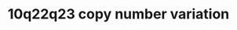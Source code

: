 ---
annotations:
- id: PW:0000013
  parent: disease pathway
  type: Pathway Ontology
  value: disease pathway
- id: DOID:0060429
  parent: genetic disease
  type: Disease Ontology
  value: chromosomal duplication syndrome
- id: DOID:0060388
  parent: genetic disease
  type: Disease Ontology
  value: chromosomal deletion syndrome
authors:
- Fehrhart
- Pklemmer
citedin: ''
communities: []
description: '10q22q23 copy number variation syndrome is a rare genetic syndrome caused
  by a deletion or duplication in the region 10q22q23 of chromosome 10. The exact
  position (chr10:82,045,472-88,931,651, GRCh37) was taken from Kirov et al. 2014
  and literature cited there. Patients usually suffer from developmental delay and
  psychiatric disorders as well as facial dyspmorphisms, and cardiac abnormalities. '
last-edited: 2024-03-03
ndex: null
organisms:
- Homo sapiens
redirect_from:
- /index.php/Pathway:WP5402
- /instance/WP5402
- /instance/WP5402_r129008
revision: r129008
schema-jsonld:
- '@context': https://schema.org/
  '@id': https://wikipathways.github.io/pathways/WP5402.html
  '@type': Dataset
  creator:
    '@type': Organization
    name: WikiPathways
  description: '10q22q23 copy number variation syndrome is a rare genetic syndrome
    caused by a deletion or duplication in the region 10q22q23 of chromosome 10. The
    exact position (chr10:82,045,472-88,931,651, GRCh37) was taken from Kirov et al.
    2014 and literature cited there. Patients usually suffer from developmental delay
    and psychiatric disorders as well as facial dyspmorphisms, and cardiac abnormalities. '
  keywords:
  - 11-cis-Retinaldehyde
  - 2-oxoglutarate
  - ACTN2
  - ADAM10
  - ADIRF
  - AFG3L2
  - ATP
  - BMP2
  - BMPR1A
  - BUB1B
  - C10orf99
  - CCSER2
  - CDHR1
  - CEBPA
  - Ca2+
  - DNAJB13
  - DYDC1
  - DYDC2
  - Diphosphate
  - ERBB4
  - FAM25A
  - GHITM
  - GLUD1
  - GPR15
  - GRID1
  - H+
  - H2O
  - IQUB
  - K+
  - L-glutamate
  - L-methionine
  - LDB3
  - LINC00858
  - LRIT1
  - LRIT2
  - MAD2L2
  - MAS1
  - MAT1A
  - MIR346
  - MMRN2
  - Mg2+
  - NFKB1
  - NME5
  - NRG3
  - OPN4
  - PDS5A
  - PDS5B
  - PPARG
  - PRXL2A
  - Phosphate
  - RAD21
  - RGR
  - ROPN1L
  - RSPH1
  - RSPH14
  - RSPH3
  - RSPH4A
  - RSPH6A
  - RSPH9
  - Retinal
  - S-adenosyl-L-methionine
  - SF3B4
  - SH2D4B
  - SH3GL3
  - SHLD1
  - SHLD2
  - SHLD3
  - SIRT4
  - SMC1A
  - SMC3
  - SNCG
  - STAG1
  - SUSD2
  - TNFSF11
  - TSPAN14
  - VEGFA
  - WAPAL
  - ZMYND11
  license: CC0
  name: 10q22q23 copy number variation
seo: CreativeWork
title: 10q22q23 copy number variation
wpid: WP5402
---